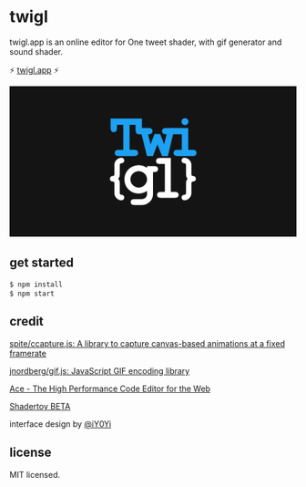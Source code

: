 
# twigl

twigl.app is an online editor for One tweet shader, with gif generator and sound shader.

⚡ [twigl\.app](https://twigl.app/) ⚡

<div style="width: 100%; text-align: center;"><img src="./resource/ogp.png" style="max-width: 100%;"></div>

## get started

```
$ npm install
$ npm start
```

## credit

[spite/ccapture\.js: A library to capture canvas\-based animations at a fixed framerate](https://github.com/spite/ccapture.js)

[jnordberg/gif\.js: JavaScript GIF encoding library](https://github.com/jnordberg/gif.js)

[Ace \- The High Performance Code Editor for the Web](https://ace.c9.io/)

[Shadertoy BETA](https://www.shadertoy.com/)

interface design by [@iY0Yi](https://twitter.com/iY0Yi)

## license

MIT licensed.

